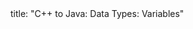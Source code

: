 <frontmatter>
title: "C++ to Java: Data Types: Variables"
</frontmatter>

<include src="navbar.md" boilerplate />

<include src="unit-inPage-asFlat.md" boilerplate />